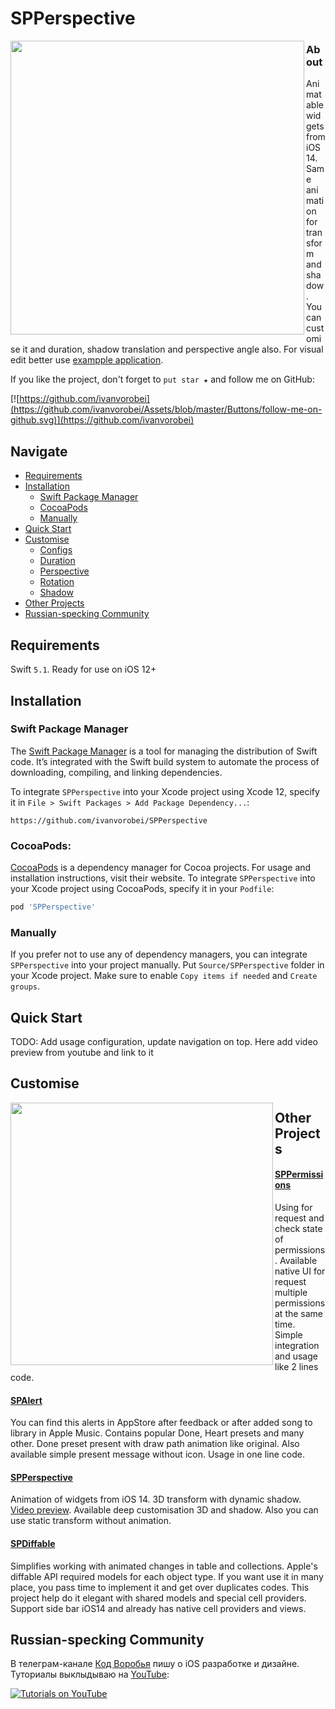 # SPPerspective

<a href="https://cdn.ivanvorobei.by/github/SPPerspective/Preview.mov">
<img 
align="left" 
src="https://github.com/ivanvorobei/SPPerspective/blob/main/Assets/Readme/Hello%20Preview.png" width="470"/>
</a>

### About

Animatable widgets from iOS 14. Same animation for transform and shadow. You can customise it and duration, shadow translation and perspective angle also. For visual edit better use [exampple application](https://cdn.ivanvorobei.by/github/SPPerspective/Preview.mov).

If you like the project, don't forget to `put star ★` and follow me on GitHub:

[![https://github.com/ivanvorobei](https://github.com/ivanvorobei/Assets/blob/master/Buttons/follow-me-on-github.svg)](https://github.com/ivanvorobei)



## Navigate

- [Requirements](#requirements)
- [Installation](#installation)
    - [Swift Package Manager](#swift-package-manager)
    - [CocoaPods](#cocoapods)
    - [Manually](#manually)
- [Quick Start](#quick-start)
- [Customise](#usage)
    - [Configs](#)
    - [Duration](#)
    - [Perspective](#)
    - [Rotation](#)
    - [Shadow](#)
- [Other Projects](#other-projects)
- [Russian-specking Community](#russian-specking-community)

## Requirements

Swift `5.1`. Ready for use on iOS 12+

## Installation

### Swift Package Manager

The [Swift Package Manager](https://swift.org/package-manager/) is a tool for managing the distribution of Swift code. It’s integrated with the Swift build system to automate the process of downloading, compiling, and linking dependencies.

To integrate `SPPerspective` into your Xcode project using Xcode 12, specify it in `File > Swift Packages > Add Package Dependency...`:

```ogdl
https://github.com/ivanvorobei/SPPerspective
```

### CocoaPods:

[CocoaPods](https://cocoapods.org) is a dependency manager for Cocoa projects. For usage and installation instructions, visit their website. To integrate `SPPerspective` into your Xcode project using CocoaPods, specify it in your `Podfile`:

```ruby
pod 'SPPerspective'
```

### Manually

If you prefer not to use any of dependency managers, you can integrate `SPPerspective` into your project manually. Put `Source/SPPerspective` folder in your Xcode project. Make sure to enable `Copy items if needed` and `Create groups`.

## Quick Start

TODO: Add usage configuration, update navigation on top. Here add video preview from youtube and link to it

## Customise

<a href="https://cdn.ivanvorobei.by/github/SPPerspective/Preview.mov">
<img 
align="left" 
src="https://github.com/ivanvorobei/SPPerspective/blob/main/Assets/Readme/Example%20App%20Preview.png" width="420"/>
</a>

## Other Projects

#### [SPPermissions](https://github.com/ivanvorobei/SPPermissions)
Using for request and check state of permissions. Available native UI for request multiple permissions at the same time. Simple integration and usage like 2 lines code.

#### [SPAlert](https://github.com/ivanvorobei/SPAlert)
You can find this alerts in AppStore after feedback or after added song to library in Apple Music. Contains popular Done, Heart presets and many other. Done preset present with draw path animation like original. Also available simple present message without icon. Usage in one line code.

#### [SPPerspective](https://github.com/ivanvorobei/SPPerspective)
Animation of widgets from iOS 14. 3D transform with dynamic shadow. [Video preview](https://cdn.ivanvorobei.by/github/SPPerspective/Preview.mov). Available deep customisation 3D and shadow. Also you can use static transform without animation.

#### [SPDiffable](https://github.com/ivanvorobei/SPDiffable)
Simplifies working with animated changes in table and collections. Apple's diffable API required models for each object type. If you want use it in many place, you pass time to implement it and get over duplicates codes. This project help do it elegant with shared models and special cell providers. Support side bar iOS14 and already has native cell providers and views.

## Russian-specking Community

В телеграм-канале [Код Воробья](https://sparrowcode.by/telegram) пишу о iOS разработке и дизайне. Туториалы выклыдываю на [YouTube](https://sparrowcode.by/youtube):

[![Tutorials on YouTube](https://github.com/ivanvorobei/Assets/blob/master/Russian%20Community/youtube-preview.jpg)](https://sparrowcode.by/youtube)
